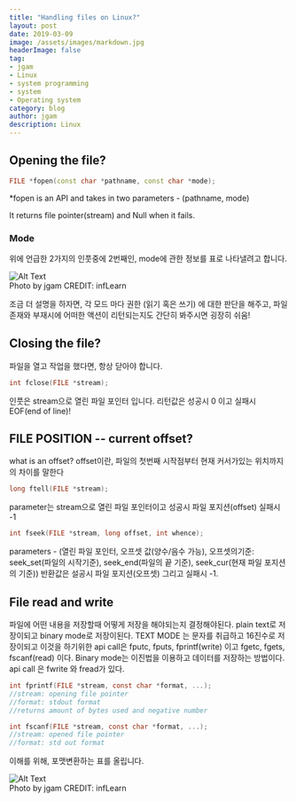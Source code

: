 ```yaml
---
title: "Handling files on Linux?"
layout: post
date: 2019-03-09
image: /assets/images/markdown.jpg
headerImage: false
tag:
- jgam
- Linux
- system programming
- system
- Operating system
category: blog
author: jgam
description: Linux
---
```


## Opening the file?
```C++
FILE *fopen(const char *pathname, const char *mode);
```

*fopen is an API and takes in two parameters - (pathname, mode)

It returns file pointer(stream) and Null when it fails.

### Mode
위에 언급한 2가지의 인풋중에 2번째인, mode에 관한 정보를 표로 나타낼려고 합니다.
<div class="side-by-side">
    <div class="tocenter">
        <img class="image" src="{{ site.url }}/{{ site.linux8 }}" alt="Alt Text">
        <figcaption class="caption">Photo by jgam CREDIT: infLearn</figcaption>
    </div>
</div>

조금 더 설명을 하자면, 각 모드 마다 권한 (읽기 혹은 쓰기) 에 대한 판단을 해주고, 파일 존재와 부재시에 어떠한 액션이 리턴되는지도 간단히 봐주시면 굉장히 쉬움!

## Closing the file?
파일을 열고 작업을 했다면, 항상 닫아야 합니다.

```C
int fclose(FILE *stream);
```

인풋은 stream으로 열린 파일 포인터 입니다. 리턴값은 성공시 0 이고 실패시 EOF(end of line)!

## FILE POSITION -- current offset?
what is an offset?
offset이란, 파일의 첫번째 시작점부터 현재 커서가있는 위치까지의 차이를 말한다

```C
long ftell(FILE *stream);
```
parameter는 stream으로 열린 파일 포인터이고 성공시 파일 포지션(offset) 실패시 -1


```C
int fseek(FILE *stream, long offset, int whence);
```
parameters - (열린 파일 포인터, 오프셋 값(양수/음수 가능), 오프셋의기준: seek_set(파일의 시작기준), seek_end(파일의 끝 기준), seek_cur(현재 파일 포지션의 기준))
반환값은 설공시 파일 포지션(오프셋) 그리고 실패시 -1.

## File read and write

파일에 어떤 내용을 저장할때 어떻게 저장을 해야되는지 결정해야된다. plain text로 저장이되고 binary mode로 저장이된다. TEXT MODE 는 문자를 취급하고 16진수로 저장이되고 이것을 하기위한 api call은 fputc, fputs, fprintf(write) 이고 fgetc, fgets, fscanf(read) 이다. Binary mode는 이진법을 이용하고 데이터를 저장하는 방법이다. api call 은 fwrite 와 fread가 있다.

```C
int fprintf(FILE *stream, const char *format, ...);
//stream: opening file pointer
//format: stdout format
//returns amount of bytes used and negative number
```

```C
int fscanf(FILE *stream, const char *format, ...);
//stream: opened file pointer
//format: std out format
```

이해를 위해, 포맷변환하는 표를 올립니다.

<div class="side-by-side">
    <div class="tocenter">
        <img class="image" src="{{ site.url }}/{{ site.linux9 }}" alt="Alt Text">
        <figcaption class="caption">Photo by jgam CREDIT: infLearn</figcaption>
    </div>
</div>


